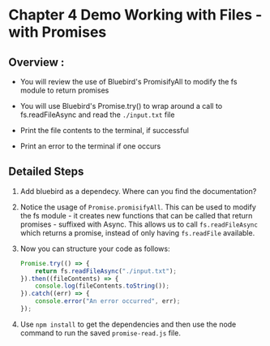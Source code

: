 # Chapter 4 Demo  Working with Files - with Promises


## Overview : 

* You will review the use of Bluebird's PromisifyAll to modify the fs module to return promises

* You will use Bluebird's Promise.try() to wrap around a call to fs.readFileAsync and read the `./input.txt` file  

* Print the file contents to the terminal, if successful

* Print an error to the terminal if one occurs

## Detailed Steps

1. Add bluebird as a dependecy. Where can you find the documentation?

1. Notice the usage of `Promise.promisifyAll`.  This can be used to modify the fs module - it creates new functions that can be called that return promises - suffixed with Async.  This allows us to call `fs.readFileAsync` which returns a promise, instead of only having `fs.readFile` available. 

1. Now you can structure your code as follows: 

    ```javascript
    Promise.try(() => {
        return fs.readFileAsync("./input.txt");
    }).then((fileContents) => {
        console.log(fileContents.toString());
    }).catch((err) => {
        console.error("An error occurred", err);
    });
    ```

1. Use `npm install` to get the dependencies and then use the node command to run the saved `promise-read.js` file.
